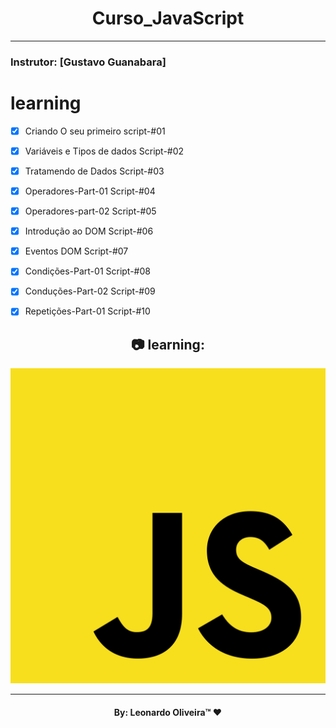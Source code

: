 <h1 align="center">
    Curso_JavaScript
    </h1>
  

_________
### Instrutor: [Gustavo Guanabara]

# learning
- [x] Criando O seu primeiro script-#01
- [x] Variáveis e Tipos de dados Script-#02
- [x] Tratamendo de Dados Script-#03
- [x] Operadores-Part-01 Script-#04
- [x] Operadores-part-02 Script-#05
- [x] Introdução ao DOM  Script-#06
- [x] Eventos DOM  Script-#07 
- [X] Condições-Part-01  Script-#08
- [x] Conduções-Part-02 Script-#09 
- [x] Repetições-Part-01 Script-#10


<h2 align="center"> 📷 learning:</h2>
<p align="center">
<img width="600" src="img-js.png">
</p>

_________
<h4 align="center"> <strong>By: Leonardo Oliveira™</strong> ❤ </h4>
